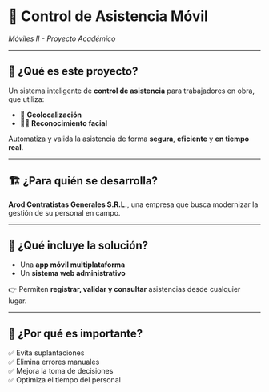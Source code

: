 # 📲 Control de Asistencia Móvil  
_Móviles II - Proyecto Académico_

---

## 🚀 ¿Qué es este proyecto?

Un sistema inteligente de **control de asistencia** para trabajadores en obra, que utiliza:

- 📍 **Geolocalización**  
- 🧑‍🦱 **Reconocimiento facial**

Automatiza y valida la asistencia de forma **segura**, **eficiente** y **en tiempo real**.

---

## 🏗️ ¿Para quién se desarrolla?

**Arod Contratistas Generales S.R.L.**, una empresa que busca modernizar la gestión de su personal en campo.

---

## 📱 ¿Qué incluye la solución?

- Una **app móvil multiplataforma**  
- Un **sistema web administrativo**

👉 Permiten **registrar, validar y consultar** asistencias desde cualquier lugar.

---

## 🧠 ¿Por qué es importante?

✅ Evita suplantaciones  
✅ Elimina errores manuales  
✅ Mejora la toma de decisiones  
✅ Optimiza el tiempo del personal
